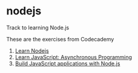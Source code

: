 # nodejs
Track to learning Node.js

These are the exercises from Codecademy 
1. [Learn Nodejs](https://www.codecademy.com/enrolled/courses/learn-node-js)
2. [Learn JavaScript: Asynchronous Programming](https://www.codecademy.com/enrolled/courses/asynchronous-javascript)
3. [Build JavaScript applications with Node.js](https://learn.microsoft.com/en-us/training/paths/build-javascript-applications-nodejs/)


